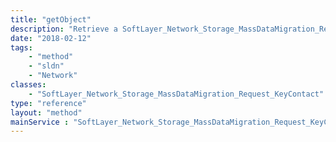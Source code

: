 ```yaml
---
title: "getObject"
description: "Retrieve a SoftLayer_Network_Storage_MassDataMigration_Request_KeyContact record."
date: "2018-02-12"
tags:
    - "method"
    - "sldn"
    - "Network"
classes:
    - "SoftLayer_Network_Storage_MassDataMigration_Request_KeyContact"
type: "reference"
layout: "method"
mainService : "SoftLayer_Network_Storage_MassDataMigration_Request_KeyContact"
---
```

